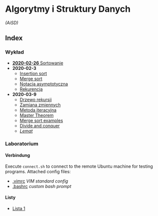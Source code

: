 # Algorytmy i Struktury Danych
*(AiSD)*

## Index

  ### Wykład
  - [**2020-02-26** Sortowanie](wyk/2020-02-26/sortowanie.md)
  - **2020-02-3**
    - [Insertion sort](wyk/2020-03-3/insertion-sort.md)
    - [Merge sort](wyk/2020-03-3/merge-sort.md)
    - [Notacja asymptotyczna](wyk/2020-03-3/notacja-asymptotyczna.md)
    - [Rekurencja](wyk/2020-03-3/rekurencja.md)
  - **2020-03-9**
    - [Drzewo rekursji](wyk/2020-03-9/drzewo-rekursji.md)
    - [Zamiana zmiennych](wyk/2020-03-9/zamiana-zmiennych.md)
    - [Metoda iteracyjna](wyk/2020-03-9/metoda-iteracyjna.md)
    - [Master Theorem](wyk/2020-03-9/master-theorem.md)
    - [Merge sort examples](wyk/2020-03-9/merge-sort.md)
    - [Divide and conquer](wyk/2020-03-9/divide-and-conquer.md)
    - [*Lemat*](wyk/2020-03-9/lemat.md)

  ### Laboratorium
  #### Verbindung
  Execute `connect.sh` to connect to the remote Ubuntu machine for testing programs.
  Attached config files:

  - [.vimrc](lab/.vimrc) *VIM standard config*
  - [.bashrc](lab/.bashrc) *custom bash prompt*

  #### Listy
  - [Lista 1](lab/lista-1/readme.md)
